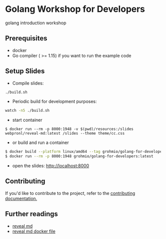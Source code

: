 # Golang Workshop for Developers

golang introduction workshop

## Prerequisites

* docker
* Go compiler ( >= 1.15) if you want to run the example code

## Setup Slides

* Compile slides:

```bash
./build.sh
```

* Periodic build for development purposes:

```bash
watch -n5 ./build.sh
```

* start container

```console
$ docker run --rm -p 8000:1948 -v $(pwd)/resources:/slides webpronl/reveal-md:latest /slides --theme theme/cc.css
```

* or build and run a container

```bash
$ docker build --platform linux/amd64 --tag grohmio/golang-for-developers:latest .
$ docker run --rm -p 8000:1948 grohmio/golang-for-developers:latest
```

* open the slides: [http://localhost:8000](http://localhost:8000)

## Contributing

If you'd like to contribute to the project, refer to the [contributing documentation.](CONTRIBUTING.md)

## Further readings

* [reveal md](https://github.com/webpro/reveal-md)
* [reveal md docker file](https://hub.docker.com/r/containersol/reveal-md/)